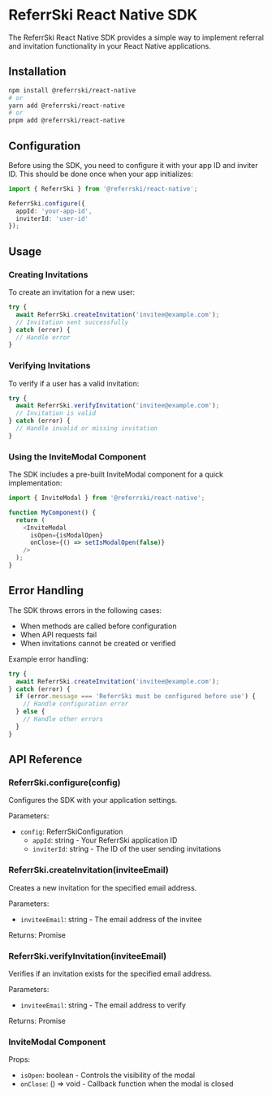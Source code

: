# ReferrSki React Native SDK

The ReferrSki React Native SDK provides a simple way to implement referral and invitation functionality in your React Native applications.

## Installation

```bash
npm install @referrski/react-native
# or
yarn add @referrski/react-native
# or
pnpm add @referrski/react-native
```

## Configuration

Before using the SDK, you need to configure it with your app ID and inviter ID. This should be done once when your app initializes:

```typescript
import { ReferrSki } from '@referrski/react-native';

ReferrSki.configure({
  appId: 'your-app-id',
  inviterId: 'user-id'
});
```

## Usage

### Creating Invitations

To create an invitation for a new user:

```typescript
try {
  await ReferrSki.createInvitation('invitee@example.com');
  // Invitation sent successfully
} catch (error) {
  // Handle error
}
```

### Verifying Invitations

To verify if a user has a valid invitation:

```typescript
try {
  await ReferrSki.verifyInvitation('invitee@example.com');
  // Invitation is valid
} catch (error) {
  // Handle invalid or missing invitation
}
```

### Using the InviteModal Component

The SDK includes a pre-built InviteModal component for a quick implementation:

```typescript
import { InviteModal } from '@referrski/react-native';

function MyComponent() {
  return (
    <InviteModal
      isOpen={isModalOpen}
      onClose={() => setIsModalOpen(false)}
    />
  );
}
```

## Error Handling

The SDK throws errors in the following cases:
- When methods are called before configuration
- When API requests fail
- When invitations cannot be created or verified

Example error handling:

```typescript
try {
  await ReferrSki.createInvitation('invitee@example.com');
} catch (error) {
  if (error.message === 'ReferrSki must be configured before use') {
    // Handle configuration error
  } else {
    // Handle other errors
  }
}
```

## API Reference

### ReferrSki.configure(config)

Configures the SDK with your application settings.

Parameters:
- `config`: ReferrSkiConfiguration
  - `appId`: string - Your ReferrSki application ID
  - `inviterId`: string - The ID of the user sending invitations

### ReferrSki.createInvitation(inviteeEmail)

Creates a new invitation for the specified email address.

Parameters:
- `inviteeEmail`: string - The email address of the invitee

Returns: Promise<void>

### ReferrSki.verifyInvitation(inviteeEmail)

Verifies if an invitation exists for the specified email address.

Parameters:
- `inviteeEmail`: string - The email address to verify

Returns: Promise<void>

### InviteModal Component

Props:
- `isOpen`: boolean - Controls the visibility of the modal
- `onClose`: () => void - Callback function when the modal is closed 